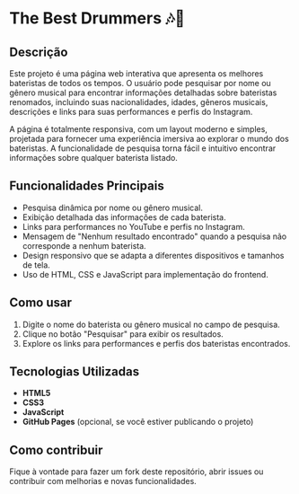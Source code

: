 # The Best Drummers 🎶🥁

## Descrição
Este projeto é uma página web interativa que apresenta os melhores bateristas de todos os tempos. O usuário pode pesquisar por nome ou gênero musical para encontrar informações detalhadas sobre bateristas renomados, incluindo suas nacionalidades, idades, gêneros musicais, descrições e links para suas performances e perfis do Instagram.

A página é totalmente responsiva, com um layout moderno e simples, projetada para fornecer uma experiência imersiva ao explorar o mundo dos bateristas. A funcionalidade de pesquisa torna fácil e intuitivo encontrar informações sobre qualquer baterista listado.

## Funcionalidades Principais
- Pesquisa dinâmica por nome ou gênero musical.
- Exibição detalhada das informações de cada baterista.
- Links para performances no YouTube e perfis no Instagram.
- Mensagem de "Nenhum resultado encontrado" quando a pesquisa não corresponde a nenhum baterista.
- Design responsivo que se adapta a diferentes dispositivos e tamanhos de tela.
- Uso de HTML, CSS e JavaScript para implementação do frontend.

## Como usar
1. Digite o nome do baterista ou gênero musical no campo de pesquisa.
2. Clique no botão "Pesquisar" para exibir os resultados.
3. Explore os links para performances e perfis dos bateristas encontrados.

## Tecnologias Utilizadas
- **HTML5**
- **CSS3**
- **JavaScript**
- **GitHub Pages** (opcional, se você estiver publicando o projeto)

## Como contribuir
Fique à vontade para fazer um fork deste repositório, abrir issues ou contribuir com melhorias e novas funcionalidades.
